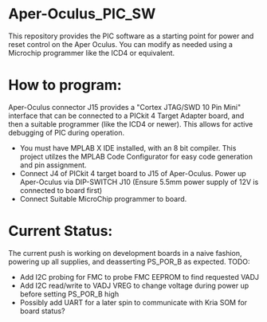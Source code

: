 # Aper-Oculus_PIC_SW
This repository provides the PIC software as a starting point for power and reset control on the Aper Oculus. You can modify as needed using a Microchip programmer like the ICD4 or equivalent.

# How to program:
Aper-Oculus connector J15 provides a "Cortex JTAG/SWD 10 Pin Mini" interface that can be connected to a PICkit 4 Target Adapter board, and then a suitable programmer (like the ICD4 or newer).
This allows for active debugging of PIC during operation.

* You must have MPLAB X IDE installed, with an 8 bit compiler. This project utilzes the MPLAB Code Configurator for easy code generation and pin assignment.
* Connect J4 of PICkit 4 target board to J15 of Aper-Oculus. Power up Aper-Oculus via DIP-SWITCH J10 (Ensure 5.5mm power supply of 12V is connected to board first)
* Connect Suitable MicroChip programmer to board.

# Current Status:
The current push is working on development boards in a naive fashion, powering up all supplies, and deasserting PS_POR_B as expected. 
TODO:
* Add I2C probing for FMC to probe FMC EEPROM to find requested VADJ
* Add I2C read/write to VADJ VREG to change voltage during power up before setting PS_POR_B high
* Possibly add UART for a later spin to communicate with Kria SOM for board status?
